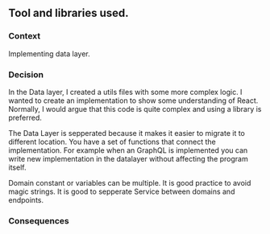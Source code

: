 ## Tool and libraries used.

### Context

Implementing data layer.

### Decision

In the Data layer, I created a utils files with some more complex logic. I wanted to create an implementation to show some understanding of React.
Normally, I would argue that this code is quite complex and using a library is preferred.

The Data Layer is sepperated because it makes it easier to migrate it to different location.
You have a set of functions that connect the implementation.
For example when an GraphQL is implemented you can write new implementation in the datalayer without affecting the program itself.

Domain constant or variables can be multiple. It is good practice to avoid magic strings.
It is good to sepperate Service between domains and endpoints.

### Consequences
